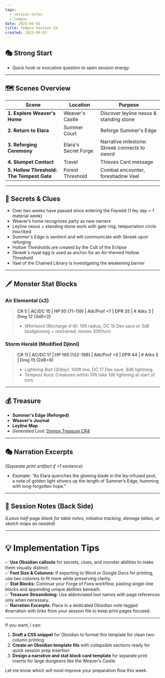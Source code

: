 ```yaml
---
tags:
  - session-notes
  - tempus
date: 2025-04-01
title: Tempus Session XX
created: 2025-04-01
---
```









## 🎭 Strong Start
- Quick hook or evocative question to open session energy.

---

## 🗺 Scenes Overview

| Scene | Location | Purpose |
|-------|----------|---------|
| **1. Explore Weaver's Home** | Weaver's Castle | Discover leyline nexus & standing stone |
| **2. Return to Elara** | Summer Court | Reforge Summer's Edge |
| **3. Reforging Ceremony** | Elara's Secret Forge | Narrative milestone: Skreek connects to sword |
| **4. Slumpet Contact** | Travel | Thieves Cant message |
| **5. Hollow Threshold: The Tempest Gate** | Forest Threshold | Combat encounter, foreshadow Vael |

---

## 🔑 Secrets & Clues

- Over two weeks have passed since entering the Feywild (1 fey day = 1 material week)
- Weaver’s home recognizes party as new owners
- Leyline nexus + standing stone work with gate ring; teleportation circle inscribed
- Summer's Edge is sentient and will communicate with Skreek upon reforging
- Hollow Thresholds are created by the Cult of the Eclipse
- Skreek's royal egg is used as anchor for an Air-themed Hollow Threshold
- Vael of the Chained Library is investigating the weakening barrier

---

## 🗡 Monster Stat Blocks

### Air Elemental (x2)
> **CR 5 | AC/DC 15 | HP 95 (71-119) | Atk/Prof +7 | DPR 35 | # Atks 3 | Dmg 12 (3d6+2)**  
> - *Whirlwind (Recharge 4-6)*: 10ft radius, DC 15 Dex save or 3d6 bludgeoning + restrained, moves 30ft/turn.

### Storm Herald (Modified Djinni)
> **CR 11 | AC/DC 17 | HP 165 (132-198) | Atk/Prof +9 | DPR 44 | # Atks 3 | Dmg 15 (2d8+6)**  
> - *Lightning Bolt (3/day)*: 100ft line, DC 17 Dex save, 8d6 lightning.  
> - *Tempest Aura*: Creatures within 10ft take 1d6 lightning at start of turn.

---

## 💰 Treasure

- **Summer's Edge (Reforged)**
- **Weaver's Journal**
- **Leyline Map**
- *Generated Loot:* [Donjon Treasure CR4](https://donjon.bin.sh/5e/random/#type=treasure;treasure-cr=4;treasure-loot_type=treasure_hoard)

---

## 🎭 Narration Excerpts
*(Separate print artifact if >1 sentence)*

- *Example:* “As Elara quenches the glowing blade in the ley-infused pool, a note of golden light shivers up the length of Summer’s Edge, humming with long-forgotten hope.”

---

## 📝 Session Notes (Back Side)
*(Leave half-page blank for table notes, initiative tracking, damage tallies, or sketch maps as needed)*

---

# 💡 **Implementation Tips**

✅ **Use Obsidian callouts** for secrets, clues, and monster abilities to make them visually distinct.  
✅ **Font Size & Columns:** If exporting to Word or Google Docs for printing, use two columns to fit more while preserving clarity.  
✅ **Stat Blocks:** Continue your Forge of Foes workflow, pasting single-line blocks and appending unique abilities beneath.  
✅ **Treasure Streamlining:** Use abbreviated loot names with page references only when necessary.  
✅ **Narration Excerpts:** Place in a dedicated Obsidian note tagged #narration with links from your session file to keep print pages focused.

---

If you want, I can:

1. **Draft a CSS snippet** for Obsidian to format this template for clean two-column printing  
2. **Create an Obsidian template file** with collapsible sections ready for quick session prep insertion  
3. **Design a narrative and stat block card template** for separate print inserts for large dungeons like the Weaver’s Castle

Let me know which will most improve your preparation flow this week.